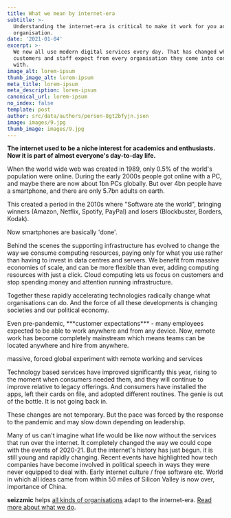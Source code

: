 ```yaml
---
title: What we mean by internet-era
subtitle: >-
  Understanding the internet-era is critical to make it work for you and your
  organisation.
date: '2021-01-04'
excerpt: >-
  We now all use modern digital services every day. That has changed what
  customers and staff expect from every organisation they come into contact
  with.
image_alt: lorem-ipsum
thumb_image_alt: lorem-ipsum
meta_title: lorem-ipsum
meta_description: lorem-ipsum
canonical_url: lorem-ipsum
no_index: false
template: post
author: src/data/authors/person-8gt2bfyjn.json
image: images/9.jpg
thumb_image: images/9.jpg
---
```

**The internet used to be a niche interest for academics and enthusiasts. Now it is part of almost everyone's day-to-day life.**

When the world wide web was created in 1989, only 0.5% of the world's population were online. During the early 2000s people got online with a PC, and maybe there are now about 1bn PCs globally. But over 4bn people have a smartphone, and there are only 5.7bn adults on earth.

This created a period in the 2010s where "Software ate the world", bringing winners (Amazon, Netflix, Spotify, PayPal) and losers (Blockbuster, Borders, Kodak).

Now smartphones are basically 'done'.

Behind the scenes the supporting infrastructure has evolved to change the way we consume computing resources, paying only for what you use rather than having to invest in data centres and servers. We benefit from massive economies of scale, and can be more flexible than ever, adding computing resources with just a click. Cloud computing lets us focus on customers and stop spending money and attention running infrastructure.

Together these rapidly accelerating technologies radically change what organisations can do. And the force of all these developments is changing societies and our political economy.

Even pre-pandemic, \*\*\*customer expectations\*\*\* - many employees expected to be able to work anywhere and from any device. Now, remote work has become completely mainstream which means teams can be located anywhere and hire from anywhere.

massive, forced global experiment with remote working and services

Technology based services have improved significantly this year, rising to the moment when consumers needed them, and they will continue to improve relative to legacy offerings. And consumers have installed the apps, left their cards on file, and adopted different routines. The genie is out of the bottle. It is not going back in.

These changes are not temporary. But the pace was forced by the response to the pandemic and may slow down depending on leadership.

Many of us can't imagine what life would be like now without the services that run over the internet. It completely changed the way we could cope with the events of 2020-21. But the internet's history has just begun. it is still young and rapidly changing. Recent events have highlighted how tech companies have become involved in political speech in ways they were never equipped to deal with. Early internet culture / free software etc. World in which all ideas came from within 50 miles of Silicon Valley is now over, importance of China.

**seizzmic** helps [all kinds of organisations](https://) adapt to the internet-era. [Read more about what we do]().
